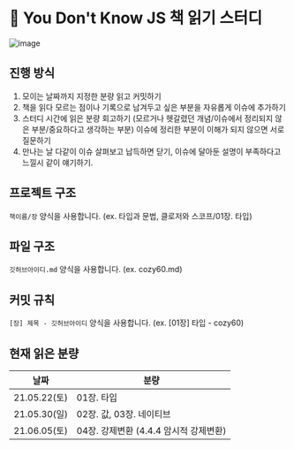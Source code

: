 # 📖 You Don't Know JS 책 읽기 스터디

![image](https://user-images.githubusercontent.com/49024995/118921662-81809f80-b973-11eb-841f-8ae5e7a33499.png)

## 진행 방식

1. 모이는 날짜까지 지정한 분량 읽고 커밋하기
2. 책을 읽다 모르는 점이나 기록으로 남겨두고 싶은 부분을 자유롭게 이슈에 추가하기
3. 스터디 시간에 읽은 분량 회고하기 (모르거나 헷갈렸던 개념/이슈에서 정리되지 않은 부분/중요하다고 생각하는 부분)
   이슈에 정리한 부분이 이해가 되지 않으면 서로 질문하기
4. 만나는 날 다같이 이슈 살펴보고 납득하면 닫기, 이슈에 달아둔 설명이 부족하다고 느낄시 같이 얘기하기.

## 프로젝트 구조

`책이름/장` 양식을 사용합니다.
(ex. 타입과 문법, 클로저와 스코프/01장. 타입)

## 파일 구조

`깃허브아이디.md` 양식을 사용합니다.
(ex. cozy60.md)

## 커밋 규칙

`[장] 제목 - 깃허브아이디` 양식을 사용합니다.
(ex. [01장] 타입 - cozy60)

## 현재 읽은 분량

| 날짜         | 분량                                   |
| ------------ | -------------------------------------- |
| 21.05.22(토) | 01장. 타입                             |
| 21.05.30(일) | 02장. 값, 03장. 네이티브               |
| 21.06.05(토) | 04장. 강제변환 (4.4.4 암시적 강제변환) |
